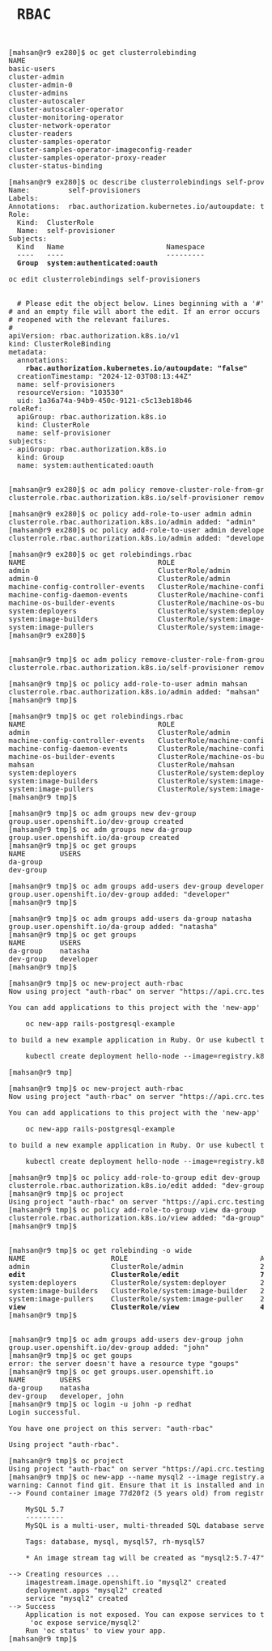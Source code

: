 <pre>
<h1> RBAC </h1>

[mahsan@r9 ex280]$ oc get clusterrolebinding
NAME                                                                        ROLE                                                                                    AGE
basic-users                                                                 ClusterRole/basic-user                                                                  93d
cluster-admin                                                               ClusterRole/cluster-admin                                                               93d
cluster-admin-0                                                             ClusterRole/cluster-admin                                                               3h45m
cluster-admins                                                              ClusterRole/cluster-admin                                                               93d
cluster-autoscaler                                                          ClusterRole/cluster-autoscaler                                                          93d
cluster-autoscaler-operator                                                 ClusterRole/cluster-autoscaler-operator                                                 93d
cluster-monitoring-operator                                                 ClusterRole/cluster-monitoring-operator                                                 93d
cluster-network-operator                                                    ClusterRole/cluster-admin                                                               93d
cluster-readers                                                             ClusterRole/cluster-reader                                                              93d
cluster-samples-operator                                                    ClusterRole/cluster-samples-operator                                                    93d
cluster-samples-operator-imageconfig-reader                                 ClusterRole/cluster-samples-operator-imageconfig-reader                                 93d
cluster-samples-operator-proxy-reader                                       ClusterRole/cluster-samples-operator-proxy-reader                                       93d
cluster-status-binding                                                      ClusterRole/cluster-status                   

[mahsan@r9 ex280]$ oc describe clusterrolebindings self-provisioners
Name:         self-provisioners
Labels:       <none>
Annotations:  rbac.authorization.kubernetes.io/autoupdate: true
Role:
  Kind:  ClusterRole
  Name:  self-provisioner
Subjects:
  Kind   Name                        Namespace
  ----   ----                        ---------
 <b> Group  system:authenticated:oauth </b>

oc edit clusterrolebindings self-provisioners

  
  # Please edit the object below. Lines beginning with a '#' will be ignored,
# and an empty file will abort the edit. If an error occurs while saving this file will be
# reopened with the relevant failures.
#
apiVersion: rbac.authorization.k8s.io/v1
kind: ClusterRoleBinding
metadata:
  annotations:
 <b>   rbac.authorization.kubernetes.io/autoupdate: "false" </b>
  creationTimestamp: "2024-12-03T08:13:44Z"
  name: self-provisioners
  resourceVersion: "103530"
  uid: 1a36a74a-94b9-450c-9121-c5c13eb18b46
roleRef:
  apiGroup: rbac.authorization.k8s.io
  kind: ClusterRole
  name: self-provisioner
subjects:
- apiGroup: rbac.authorization.k8s.io
  kind: Group
  name: system:authenticated:oauth

 
[mahsan@r9 ex280]$ oc adm policy remove-cluster-role-from-group self-provisioner system:authenticated:oauth
clusterrole.rbac.authorization.k8s.io/self-provisioner removed: "system:authenticated:oauth"

[mahsan@r9 ex280]$ oc policy add-role-to-user admin admin
clusterrole.rbac.authorization.k8s.io/admin added: "admin"
[mahsan@r9 ex280]$ oc policy add-role-to-user admin developer
clusterrole.rbac.authorization.k8s.io/admin added: "developer"

[mahsan@r9 ex280]$ oc get rolebindings.rbac
NAME                               ROLE                                           AGE
admin                              ClusterRole/admin                              102s
admin-0                            ClusterRole/admin                              92s
machine-config-controller-events   ClusterRole/machine-config-controller-events   93d
machine-config-daemon-events       ClusterRole/machine-config-daemon-events       93d
machine-os-builder-events          ClusterRole/machine-os-builder-events          93d
system:deployers                   ClusterRole/system:deployer                    93d
system:image-builders              ClusterRole/system:image-builder               93d
system:image-pullers               ClusterRole/system:image-puller                93d
[mahsan@r9 ex280]$


[mahsan@r9 tmp]$ oc adm policy remove-cluster-role-from-group self-provisioner system:authenticated:oauth
clusterrole.rbac.authorization.k8s.io/self-provisioner removed: "system:authenticated:oauth"

[mahsan@r9 tmp]$ oc policy add-role-to-user admin mahsan
clusterrole.rbac.authorization.k8s.io/admin added: "mahsan"
[mahsan@r9 tmp]$

[mahsan@r9 tmp]$ oc get rolebindings.rbac
NAME                               ROLE                                           AGE
admin                              ClusterRole/admin                              40s
machine-config-controller-events   ClusterRole/machine-config-controller-events   95d
machine-config-daemon-events       ClusterRole/machine-config-daemon-events       95d
machine-os-builder-events          ClusterRole/machine-os-builder-events          95d
mahsan                             ClusterRole/mahsan                             61s
system:deployers                   ClusterRole/system:deployer                    95d
system:image-builders              ClusterRole/system:image-builder               95d
system:image-pullers               ClusterRole/system:image-puller                95d
[mahsan@r9 tmp]$

[mahsan@r9 tmp]$ oc adm groups new dev-group
group.user.openshift.io/dev-group created
[mahsan@r9 tmp]$ oc adm groups new da-group
group.user.openshift.io/da-group created
[mahsan@r9 tmp]$ oc get groups
NAME        USERS
da-group
dev-group

[mahsan@r9 tmp]$ oc adm groups add-users dev-group developer
group.user.openshift.io/dev-group added: "developer"
[mahsan@r9 tmp]$

[mahsan@r9 tmp]$ oc adm groups add-users da-group natasha
group.user.openshift.io/da-group added: "natasha"
[mahsan@r9 tmp]$ oc get groups
NAME        USERS
da-group    natasha
dev-group   developer
[mahsan@r9 tmp]$

[mahsan@r9 tmp]$ oc new-project auth-rbac
Now using project "auth-rbac" on server "https://api.crc.testing:6443".

You can add applications to this project with the 'new-app' command. For example, try:

    oc new-app rails-postgresql-example

to build a new example application in Ruby. Or use kubectl to deploy a simple Kubernetes application:

    kubectl create deployment hello-node --image=registry.k8s.io/e2e-test-images/agnhost:2.43 -- /agnhost serve-hostname

[mahsan@r9 tmp]

[mahsan@r9 tmp]$ oc new-project auth-rbac
Now using project "auth-rbac" on server "https://api.crc.testing:6443".

You can add applications to this project with the 'new-app' command. For example, try:

    oc new-app rails-postgresql-example

to build a new example application in Ruby. Or use kubectl to deploy a simple Kubernetes application:

    kubectl create deployment hello-node --image=registry.k8s.io/e2e-test-images/agnhost:2.43 -- /agnhost serve-hostname

[mahsan@r9 tmp]$ oc policy add-role-to-group edit dev-group
clusterrole.rbac.authorization.k8s.io/edit added: "dev-group"
[mahsan@r9 tmp]$ oc project
Using project "auth-rbac" on server "https://api.crc.testing:6443".
[mahsan@r9 tmp]$ oc policy add-role-to-group view da-group
clusterrole.rbac.authorization.k8s.io/view added: "da-group"
[mahsan@r9 tmp]$


[mahsan@r9 tmp]$ oc get rolebinding -o wide
NAME                    ROLE                               AGE    USERS   GROUPS                             SERVICEACCOUNTS
admin                   ClusterRole/admin                  2m2s   admin
<b>edit                    ClusterRole/edit                   76s            dev-group </b>
system:deployers        ClusterRole/system:deployer        2m2s                                              auth-rbac/deployer
system:image-builders   ClusterRole/system:image-builder   2m2s                                              auth-rbac/builder
system:image-pullers    ClusterRole/system:image-puller    2m2s           system:serviceaccounts:auth-rbac
<b>view                    ClusterRole/view                   42s            da-group</b>
[mahsan@r9 tmp]$


[mahsan@r9 tmp]$ oc adm groups add-users dev-group john
group.user.openshift.io/dev-group added: "john"
[mahsan@r9 tmp]$ oc get goups
error: the server doesn't have a resource type "goups"
[mahsan@r9 tmp]$ oc get groups.user.openshift.io
NAME        USERS
da-group    natasha
dev-group   developer, john
[mahsan@r9 tmp]$ oc login -u john -p redhat
Login successful.

You have one project on this server: "auth-rbac"

Using project "auth-rbac".

[mahsan@r9 tmp]$ oc project
Using project "auth-rbac" on server "https://api.crc.testing:6443".
[mahsan@r9 tmp]$ oc new-app --name mysql2 --image registry.access.redhat.com/rhscl/mysql-57-rhel7:5.7-47
warning: Cannot find git. Ensure that it is installed and in your path. Git is required to work with git repositories.
--> Found container image 77d20f2 (5 years old) from registry.access.redhat.com for "registry.access.redhat.com/rhscl/mysql-57-rhel7:5.7-47"

    MySQL 5.7
    ---------
    MySQL is a multi-user, multi-threaded SQL database server. The container image provides a containerized packaging of the MySQL mysqld daemon and client application. The mysqld server daemon accepts connections from clients and provides access to content from MySQL databases on behalf of the clients.

    Tags: database, mysql, mysql57, rh-mysql57

    * An image stream tag will be created as "mysql2:5.7-47" that will track this image

--> Creating resources ...
    imagestream.image.openshift.io "mysql2" created
    deployment.apps "mysql2" created
    service "mysql2" created
--> Success
    Application is not exposed. You can expose services to the outside world by executing one or more of the commands below:
     'oc expose service/mysql2'
    Run 'oc status' to view your app.
[mahsan@r9 tmp]$



</pre>

